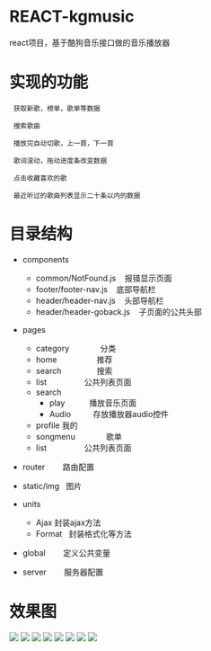 # REACT-kgmusic
react项目，基于酷狗音乐接口做的音乐播放器

# 实现的功能

```
 获取新歌，榜单，歌单等数据
 
 搜索歌曲

 播放完自动切歌，上一首，下一首

 歌词滚动，拖动进度条改变数据
  
 点击收藏喜欢的歌
 
 最近听过的歌曲列表显示二十条以内的数据

```

# 目录结构
* components
    *  common/NotFound.js         报错显示页面
    *  footer/footer-nav.js       底部导航栏
    *  header/header-nav.js       头部导航栏
    *  header/header-goback.js    子页面的公共头部
* pages
    *  category              分类
    *  home                  推荐
    *  search                搜索
    *  list                  公共列表页面
    *  search                
        *  play           播放音乐页面
        *  Audio          存放播放器audio控件
    *  profile               我的
    *  songmenu              歌单
    *  list                  公共列表页面

* router          路由配置
* static/img      图片
* units
    *  Ajax       封装ajax方法
    *  Format     封装格式化等方法
* global          定义公共变量 
* server          服务器配置 


# 效果图

![](https://github.com/Ercyao/REACT-kgmusic/blob/master/img/1-1.jpg)
![](https://github.com/Ercyao/REACT-kgmusic/blob/master/img/1-2.jpg)
![](https://github.com/Ercyao/REACT-kgmusic/blob/master/img/1-3.jpg)
![](https://github.com/Ercyao/REACT-kgmusic/blob/master/img/2-1.jpg)
![](https://github.com/Ercyao/REACT-kgmusic/blob/master/img/2-2.jpg)
![](https://github.com/Ercyao/REACT-kgmusic/blob/master/img/3-1.jpg)
![](https://github.com/Ercyao/REACT-kgmusic/blob/master/img/3-2.jpg)
![](https://github.com/Ercyao/REACT-kgmusic/blob/master/img/4-1.jpg)


